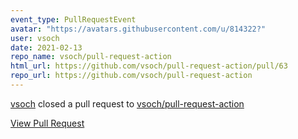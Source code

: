 ```yaml
---
event_type: PullRequestEvent
avatar: "https://avatars.githubusercontent.com/u/814322?"
user: vsoch
date: 2021-02-13
repo_name: vsoch/pull-request-action
html_url: https://github.com/vsoch/pull-request-action/pull/63
repo_url: https://github.com/vsoch/pull-request-action
---
```


<a href='https://github.com/vsoch' target='_blank'>vsoch</a> closed a pull request to <a href='https://github.com/vsoch/pull-request-action' target='_blank'>vsoch/pull-request-action</a>

<a href='https://github.com/vsoch/pull-request-action/pull/63' target='_blank'>View Pull Request</a>